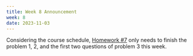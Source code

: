 ```yaml
---
title: Week 8 Announcement
week: 8
date: 2023-11-03
---
```


Considering the course schedule, [Homework #7](https://basics.sjtu.edu.cn/~yangqizhe/pdf/dm2023w/homework/DM-hw7.pdf) only needs to finish the problem 1, 2, and the first two questions of problem 3 this week.






